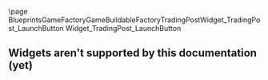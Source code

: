\page BlueprintsGameFactoryGameBuildableFactoryTradingPostWidget_TradingPost_LaunchButton Widget_TradingPost_LaunchButton
## Widgets aren't supported by this documentation (yet)
